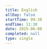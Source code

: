 ```yaml
---
title: English
allDay: false
startTime: 09:30
endTime: 11:30
date: 2025-06-08
completed: null
type: single
---
```

